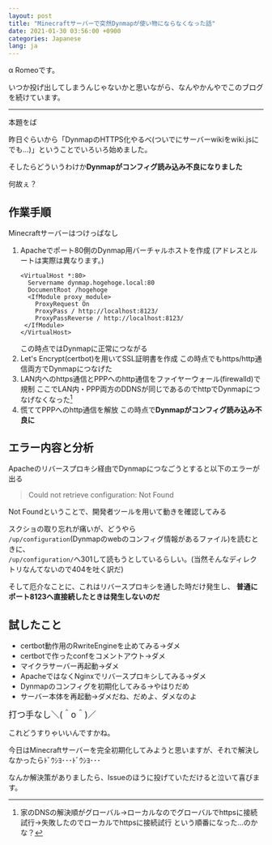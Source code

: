 ```yaml
---
layout: post
title: "Minecraftサーバーで突然Dynmapが使い物にならなくなった話"
date: 2021-01-30 03:56:00 +0900
categories: Japanese
lang: ja
---
```


α Romeoです。

いつか投げ出してしまうんじゃないかと思いながら、なんやかんやでこのブログを続けています。

---

本題をば

昨日ぐらいから「DynmapのHTTPS化やるべ(ついでにサーバーwikiをwiki.jsにでも…)」ということでいろいろ始めました。

そしたらどういうわけか**Dynmapがコンフィグ読み込み不良になりました**

何故ぇ？

## 作業手順

Minecraftサーバーはつけっぱなし

1. Apacheでポート80側のDynmap用バーチャルホストを作成 (アドレスとルートは実際は異なります。)
   ```
   <VirtualHost *:80>
     Servername dynmap.hogehoge.local:80
     DocumentRoot /hogehoge
     <IfModule proxy_module>
       ProxyRequest On
       ProxyPass / http://localhost:8123/
       ProxyPassReverse / http://localhost:8123/
    </IfModule>
   </VirtualHost>
   ```
   この時点ではDynmapに正常につながる
2. Let's Encrypt(certbot)を用いてSSL証明書を作成
この時点でもhttps/http通信両方でDynmapにつなげた
3. LAN内へのhttps通信とPPPへのhttp通信をファイヤーウォール(firewalld)で規制
ここでLAN内・PPP両方のDDNSが同じであるのでhttpでDynmapにつなげなくなった[^1]
4. 慌ててPPPへのhttp通信を解放
この時点で**Dynmapがコンフィグ読み込み不良に**

## エラー内容と分析
Apacheのリバースプロキシ経由でDynmapにつなごうとすると以下のエラーが出る
> Could not retrieve configuration: Not Found

Not Foundということで、開発者ツールを用いて動きを確認してみる

スクショの取り忘れが痛いが、どうやら  
`/up/configuration`(Dynmapのwebのコンフィグ情報があるファイル)を読むときに、  
`/up/configuration/`へ301して読もうとしているらしい。(当然そんなディレクトリなんてないので404を吐く訳だ)

そして厄介なことに、これはリバースプロキシを通した時だけ発生し、
**普通にポート8123へ直接続したときは発生しないのだ**

## 試したこと
- certbot動作用のRwriteEngineを止めてみる→ダメ
- certbotで作ったconfをコメントアウト→ダメ
- マイクラサーバー再起動→ダメ
- ApacheではなくNginxでリバースプロキシしてみる→ダメ
- Dynmapのコンフィグを初期化してみる→やはりだめ
- サーバー本体を再起動→ダメだね、だめよ、ダメなのよ

<big>打つ手なし＼(＾o＾)／</big>

これどうすりゃいいんですかね。

今日はMinecraftサーバーを完全初期化してみようと思いますが、それで解決しなかったらﾄﾞｳｼﾖ･･･ﾄﾞｳｼﾖ･･･

なんか解決策がありましたら、Issueのほうに投げていただけると泣いて喜びます。

[^1]: 家のDNSの解決順がグローバル→ローカルなのでグローバルでhttpsに接続試行→失敗したのでローカルでhttpsに接続試行 という順番になった…のかな？